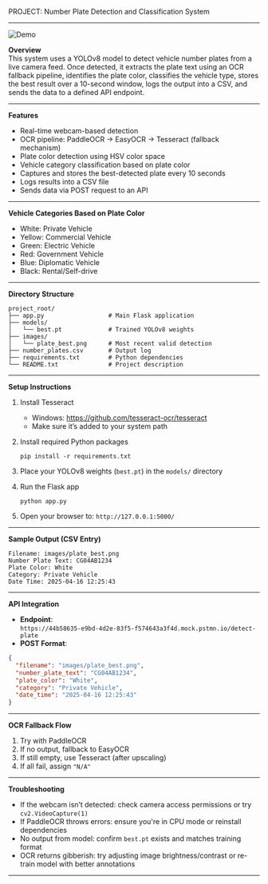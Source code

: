 PROJECT: Number Plate Detection and Classification System

---

![Demo](https://github.com/Rahwik/Indian-number-plate-detection/blob/main/Sandro%20Tatinashvili%20in%20Tbilisi%2C%20Georgia.gif)

**Overview**  
This system uses a YOLOv8 model to detect vehicle number plates from a live camera feed. Once detected, it extracts the plate text using an OCR fallback pipeline, identifies the plate color, classifies the vehicle type, stores the best result over a 10-second window, logs the output into a CSV, and sends the data to a defined API endpoint.

---

**Features**  
- Real-time webcam-based detection  
- OCR pipeline: PaddleOCR → EasyOCR → Tesseract (fallback mechanism)  
- Plate color detection using HSV color space  
- Vehicle category classification based on plate color  
- Captures and stores the best-detected plate every 10 seconds  
- Logs results into a CSV file  
- Sends data via POST request to an API  

---

**Vehicle Categories Based on Plate Color**  
- White: Private Vehicle  
- Yellow: Commercial Vehicle  
- Green: Electric Vehicle  
- Red: Government Vehicle  
- Blue: Diplomatic Vehicle  
- Black: Rental/Self-drive  

---

**Directory Structure**
```
project_root/
├── app.py                  # Main Flask application
├── models/
│   └── best.pt             # Trained YOLOv8 weights
├── images/
│   └── plate_best.png      # Most recent valid detection
├── number_plates.csv       # Output log
├── requirements.txt        # Python dependencies
└── README.txt              # Project description
```

---

**Setup Instructions**

1. Install Tesseract  
   - Windows: https://github.com/tesseract-ocr/tesseract  
   - Make sure it’s added to your system path  

2. Install required Python packages  
   ```
   pip install -r requirements.txt
   ```

3. Place your YOLOv8 weights (`best.pt`) in the `models/` directory  

4. Run the Flask app  
   ```
   python app.py
   ```

5. Open your browser to: `http://127.0.0.1:5000/`

---

**Sample Output (CSV Entry)**  
```
Filename: images/plate_best.png  
Number Plate Text: CG04AB1234  
Plate Color: White  
Category: Private Vehicle  
Date Time: 2025-04-16 12:25:43  
```

---

**API Integration**  
- **Endpoint**:  
  `https://44b58635-e9bd-4d2e-83f5-f574643a3f4d.mock.pstmn.io/detect-plate`  
- **POST Format**:  
```json
{
  "filename": "images/plate_best.png",
  "number_plate_text": "CG04AB1234",
  "plate_color": "White",
  "category": "Private Vehicle",
  "date_time": "2025-04-16 12:25:43"
}
```

---

**OCR Fallback Flow**
1. Try with PaddleOCR  
2. If no output, fallback to EasyOCR  
3. If still empty, use Tesseract (after upscaling)  
4. If all fail, assign `"N/A"`  

---

**Troubleshooting**
- If the webcam isn’t detected: check camera access permissions or try `cv2.VideoCapture(1)`  
- If PaddleOCR throws errors: ensure you're in CPU mode or reinstall dependencies  
- No output from model: confirm `best.pt` exists and matches training format  
- OCR returns gibberish: try adjusting image brightness/contrast or re-train model with better annotations  

---

